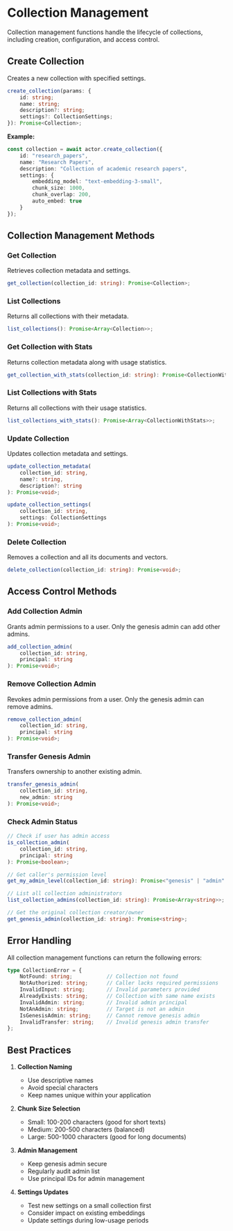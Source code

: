 # Collection Management

Collection management functions handle the lifecycle of collections, including creation, configuration, and access control.

## Create Collection

Creates a new collection with specified settings.

```typescript
create_collection(params: {
    id: string;
    name: string;
    description?: string;
    settings?: CollectionSettings;
}): Promise<Collection>;
```

**Example:**
```typescript
const collection = await actor.create_collection({
    id: "research_papers",
    name: "Research Papers",
    description: "Collection of academic research papers",
    settings: {
        embedding_model: "text-embedding-3-small",
        chunk_size: 1000,
        chunk_overlap: 200,
        auto_embed: true
    }
});
```

## Collection Management Methods

### Get Collection

Retrieves collection metadata and settings.

```typescript
get_collection(collection_id: string): Promise<Collection>;
```

### List Collections

Returns all collections with their metadata.

```typescript
list_collections(): Promise<Array<Collection>>;
```

### Get Collection with Stats

Returns collection metadata along with usage statistics.

```typescript
get_collection_with_stats(collection_id: string): Promise<CollectionWithStats>;
```

### List Collections with Stats

Returns all collections with their usage statistics.

```typescript
list_collections_with_stats(): Promise<Array<CollectionWithStats>>;
```

### Update Collection

Updates collection metadata and settings.

```typescript
update_collection_metadata(
    collection_id: string,
    name?: string,
    description?: string
): Promise<void>;

update_collection_settings(
    collection_id: string,
    settings: CollectionSettings
): Promise<void>;
```

### Delete Collection

Removes a collection and all its documents and vectors.

```typescript
delete_collection(collection_id: string): Promise<void>;
```

## Access Control Methods

### Add Collection Admin

Grants admin permissions to a user. Only the genesis admin can add other admins.

```typescript
add_collection_admin(
    collection_id: string,
    principal: string
): Promise<void>;
```

### Remove Collection Admin

Revokes admin permissions from a user. Only the genesis admin can remove admins.

```typescript
remove_collection_admin(
    collection_id: string,
    principal: string
): Promise<void>;
```

### Transfer Genesis Admin

Transfers ownership to another existing admin.

```typescript
transfer_genesis_admin(
    collection_id: string,
    new_admin: string
): Promise<void>;
```

### Check Admin Status

```typescript
// Check if user has admin access
is_collection_admin(
    collection_id: string,
    principal: string
): Promise<boolean>;

// Get caller's permission level
get_my_admin_level(collection_id: string): Promise<"genesis" | "admin" | "none">;

// List all collection administrators
list_collection_admins(collection_id: string): Promise<Array<string>>;

// Get the original collection creator/owner
get_genesis_admin(collection_id: string): Promise<string>;
```

## Error Handling

All collection management functions can return the following errors:

```typescript
type CollectionError = {
    NotFound: string;           // Collection not found
    NotAuthorized: string;      // Caller lacks required permissions
    InvalidInput: string;       // Invalid parameters provided
    AlreadyExists: string;      // Collection with same name exists
    InvalidAdmin: string;       // Invalid admin principal
    NotAnAdmin: string;         // Target is not an admin
    IsGenesisAdmin: string;     // Cannot remove genesis admin
    InvalidTransfer: string;    // Invalid genesis admin transfer
};
```

## Best Practices

1. **Collection Naming**
   - Use descriptive names
   - Avoid special characters
   - Keep names unique within your application

2. **Chunk Size Selection**
   - Small: 100-200 characters (good for short texts)
   - Medium: 200-500 characters (balanced)
   - Large: 500-1000 characters (good for long documents)

3. **Admin Management**
   - Keep genesis admin secure
   - Regularly audit admin list
   - Use principal IDs for admin management

4. **Settings Updates**
   - Test new settings on a small collection first
   - Consider impact on existing embeddings
   - Update settings during low-usage periods 